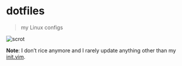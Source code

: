 # dotfiles
> my Linux configs

![scrot](https://0x0.st/sI8d.png)

**Note**: I don’t rice anymore and I rarely update anything other than my [init.vim](https://github.com/icyphox/dotfiles/blob/master/config/nvim/init.vim).
